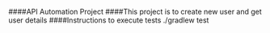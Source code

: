 ####API Automation Project
####This project is to create new user and get user details
####Instructions to execute tests
./gradlew test